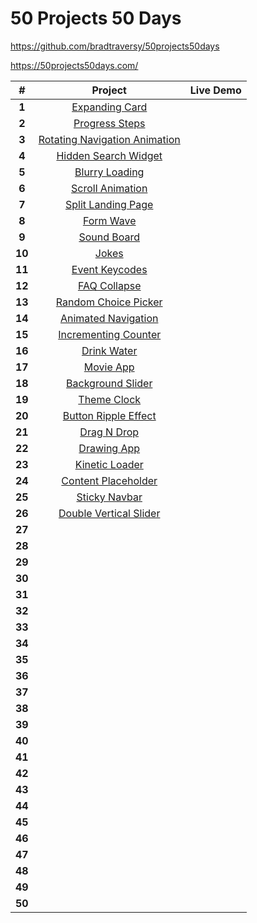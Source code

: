 # 50 Projects 50 Days


https://github.com/bradtraversy/50projects50days

https://50projects50days.com/



|  **#** 	| **Project** 	| **Live Demo** 	|
|:------:	|:-----------:	|:--------:	|
|  **1** 	|[Expanding Card](https://github.com/semanuraltintas/50projects50days/tree/main/1-expanding-cards)             	|          	|
|  **2** 	|   [Progress Steps](https://github.com/semanuraltintas/50projects50days/tree/main/2-progress-steps)          	|          	|
|  **3** 	|    [Rotating Navigation Animation](https://github.com/semanuraltintas/50projects50days/tree/main/3-rotating-navigation-animation)         	|          	|
| **4**  	| [Hidden Search Widget](https://github.com/semanuraltintas/50projects50days/tree/main/4-hidden-search-widget)            	|          	|
| **5**  	|    [Blurry Loading](https://github.com/semanuraltintas/50projects50days/tree/main/5-blurry-loading)         	|          	|
| **6**  	|     [Scroll Animation](https://github.com/semanuraltintas/50projects50days/tree/main/6-scroll-animation)        	|          	|
| **7**  	|      [Split Landing Page](https://github.com/semanuraltintas/50projects50days/tree/main/7-split-landing-page)       	|          	|
| **8**  	|   [Form Wave](https://github.com/semanuraltintas/50projects50days/tree/main/8-form-wave)          	|          	|
| **9**  	|     [Sound Board](https://github.com/semanuraltintas/50projects50days/tree/main/009-sound-board)        	|          	|
| **10** 	|   [Jokes](https://github.com/semanuraltintas/50projects50days/tree/main/010-jokes)         	|          	|
| **11** 	|     [Event Keycodes](https://github.com/semanuraltintas/50projects50days/tree/main/011-event-keycodes)        	|          	|
| **12** 	|   [FAQ Collapse](https://github.com/semanuraltintas/50projects50days/tree/main/012-faq-collapse)          	|          	|
| **13** 	|  [Random Choice Picker](https://github.com/semanuraltintas/50projects50days/tree/main/013-random-choice-picker)           	|          	|
| **14** 	|     [Animated Navigation](https://github.com/semanuraltintas/50projects50days/tree/main/013-random-choice-picker)        	|          	|
| **15** 	|  [Incrementing Counter](https://github.com/semanuraltintas/50projects50days/tree/main/015-incrementing-counter)           	|          	|
| **16** 	|    [Drink Water](https://github.com/semanuraltintas/50projects50days/tree/main/016-drink-water)         	|          	|
| **17** 	|     [Movie App](https://github.com/semanuraltintas/50projects50days/tree/main/017-movie-app)        	|          	|
| **18** 	|     [Background Slider](https://github.com/semanuraltintas/50projects50days/tree/main/018-background-slider)       	|          	|
| **19** 	|      [Theme Clock](https://github.com/semanuraltintas/50projects50days/tree/main/019-theme-clock)       	|          	|
| **20** 	|     [Button Ripple Effect](https://github.com/semanuraltintas/50projects50days/tree/main/020-button-ripple-effect)        	|          	|
| **21** 	|    [Drag N Drop]()         	|          	|
| **22** 	|    [Drawing App]()         	|          	|
| **23** 	|    [Kinetic Loader]()         	|          	|
| **24** 	|    [Content Placeholder]()         	|          	|
| **25** 	|    [Sticky Navbar]()         	|          	|
| **26** 	|     [Double Vertical Slider]()        	|          	|
| **27** 	|             	|          	|
| **28** 	|             	|          	|
| **29** 	|             	|          	|
| **30** 	|             	|          	|
| **31** 	|             	|          	|
| **32** 	|             	|          	|
| **33** 	|             	|          	|
| **34** 	|             	|          	|
| **35** 	|             	|          	|
| **36** 	|             	|          	|
| **37** 	|             	|          	|
| **38** 	|             	|          	|
| **39** 	|             	|          	|
| **40** 	|             	|          	|
| **41** 	|             	|          	|
| **42** 	|             	|          	|
| **43** 	|             	|          	|
| **44** 	|             	|          	|
| **45** 	|             	|          	|
| **46** 	|             	|          	|
| **47** 	|             	|          	|
| **48** 	|             	|          	|
| **49** 	|             	|          	|
| **50** 	|             	|          	|